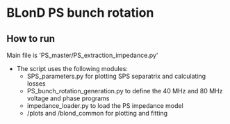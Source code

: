 # BLonD PS bunch rotation

## How to run
Main file is 'PS_master/PS_extraction_impedance.py'
- The script uses the following modules:
  - SPS_parameters.py for plotting SPS separatrix and calculating losses
  - PS_bunch_rotation_generation.py to define the 40 MHz and 80 MHz voltage and phase programs
  - impedance_loader.py to load the PS impedance model
  - /plots and /blond_common for plotting and fitting

